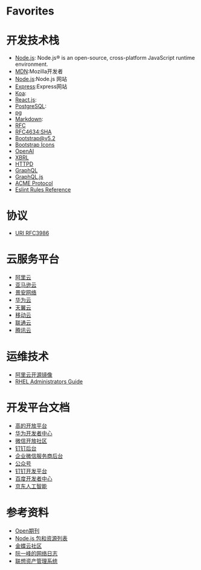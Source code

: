Favorites
===========

# 开发技术栈

* [Node.js](https://nodejs.org/): Node.js® is an open-source, cross-platform JavaScript runtime environment.
* [MDN](https://developer.mozilla.org/zh-CN/docs/MDN/Writing_guidelines):Mozilla开发者
* [Node.js](https://nodejs.org/dist/latest/docs/api/):Node.js 网站
* [Express](https://www.expressjs.com.cn):Express网站
* [Koa](https://koajs.com):
* [React.js](https://react.dev):
* [PostgreSQL](https://www.postgresql.org):
* [pg](https://node-postgres.com)
* [Markdown](https://www.markdown.xyz):
* [RFC](https://www.rfc-editor.org)
* [RFC4634:SHA](https://www.rfc-editor.org/info/rfc4634)
* [Bootstrap@v5.2](https://getbootstrap.com/docs/5.2/layout/breakpoints/)
* [Bootstrap Icons](https://icons.getbootstrap.com)
* [OpenAI](https://openai.com)
* [XBRL](https://www.xbrl-cn.org)
* [HTTPD](https://httpd.apache.org/docs)
* [GraphQL](https://graphql.org)
* [GraphQL.js](https://graphql.org/graphql-js)
* [ACME Protocol](https://tools.ietf.org/html/rfc8555)
* [Eslint Rules Reference](https://eslint.org/docs/latest/rules/)

# 协议 

* [URI RFC3986](https://www.ietf.org/rfc/rfc3986.txt)

# 云服务平台 

* [阿里云](https://www.aliyun.com/)
* [亚马逊云](https://aws.amazon.com/)
* [景安网络](https://www.zzidc.com)
* [华为云](https://huaweicloud.com)
* [天翼云](https://www.ctyun.cn)
* [移动云](https://ecloud.10086.cn)
* [联通云](https://www.cucloud.cn)
* [腾讯云](https://cloud.tencent.com)

# 运维技术

* [阿里云开源镜像](https://mirrors.aliyun.com/repo/)
* [RHEL Administrators Guide](https://access.redhat.com/documentation/en-us/red_hat_enterprise_linux/8/html/)

# 开发平台文档 

* [高的开放平台](https://lbs.amap.com)
* [华为开发者中心](https://developer.huawei.com)
* [微信开放社区](https://developers.weixin.qq.com)
* [钉钉后台](https://login.dingtalk.com/oauth2/challenge.htm?redirect_uri=https%3A%2F%2Foa.dingtalk.com%2Fomp%2Flogin%2Fdingtalk_sso_call_back%3Fcontinue%3Dhttps%253A%252F%252Foa.dingtalk.com%252F%253Fspm%253Da3140.7858860.2231602.7.0TNYFY&response_type=code&client_id=dingoaltcsv4vlgoefhpec&scope=openid+corpid&org_type=management#/login)
* [企业微信服务商后台](https://open.work.weixin.qq.com/wwopen/login#/index)
* [公众号](https://mp.weixin.qq.com/cgi-bin/home?t=home/index&lang=zh_CN&token=499873572)
* [钉钉开发平台](https://open.dingtalk.com/document/orgapp-server/server-api-overview)
* [百度开发者中心](https://developer.baidu.com)
* [京东人工智能](http://neuhub.jd.com)

# 参考资料

* [Open期刊](https://www.oalib.com)
* [Node.js 包和资源列表](https://zhuanlan.zhihu.com/p/385852664)
* [金蝶云社区](https://vip.kingdee.com/)
* [阮一峰的网络日志](https://www.ruanyifeng.com/blog/)
* [联想资产管理系统](https://zc.lenovo.com.cn)
